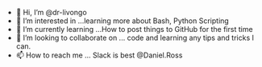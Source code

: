 - 👋 Hi, I’m @dr-livongo
- 👀 I’m interested in ...learning more about Bash, Python Scripting
- 🌱 I’m currently learning ...How to post things to GitHub for the first time
- 💞️ I’m looking to collaborate on ... code and learning any tips and tricks I can.
- 📫 How to reach me ... Slack is best @Daniel.Ross

<!---
dr-livongo/dr-livongo is a ✨ special ✨ repository because its `README.md` (this file) appears on your GitHub profile.
You can click the Preview link to take a look at your changes.
--->
